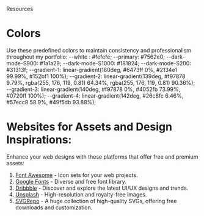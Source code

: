 Resources

# Colors

Use these predefined colors to maintain consistency and professionalism throughout my portfolio:
--white : #fefefe;
--primary: #7562e0;
--dark-mode-S900: #1a1a29;
--dark-mode-S1000: #181824;
--dark-mode-S200: #31313f;
--gradient-1: linear-gradient(180deg, #6473ff 0%, #2134e1 99.99%, #152bf1 100%);
--gradient-2: linear-gradient(139deg, #f97878 9.79%, rgba(255, 176, 119, 0.81) 64.34%, rgba(255, 176, 119, 0.81) 90.36%);
--gradient-3: linear-gradient(140deg, #f97878 0%, #4052fb 73.99%, #0720ff 100%);
--gradient-4: linear-gradient(142deg, #26c8fc 6.46%, #57ecc8 58.9%, #49f5db 93.88%);

# Websites for Assets and Design Inspirations:

Enhance your web designs with these platforms that offer free and premium assets:

1. [Font Awesome](https://fontawesome.com/) - Icon sets for your web projects.
2. [Google Fonts](https://fonts.google.com/) - Diverse and free font library.
3. [Dribbble](https://dribbble.com/) - Discover and explore the latest UI/UX designs and trends.
4. [Unsplash](https://unsplash.com/) - High-resolution and royalty-free images.
5. [SVGRepo](https://www.svgrepo.com/) - A huge collection of high-quality SVGs, offering free downloads and customization.
